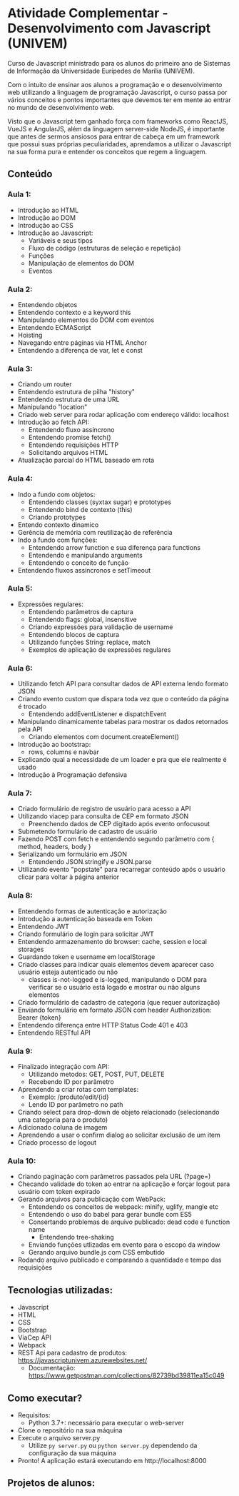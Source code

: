 # Atividade Complementar - Desenvolvimento com Javascript (UNIVEM)

Curso de Javascript ministrado para os alunos do primeiro ano de Sistemas de Informação da Universidade Eurípedes de Marília (UNIVEM).

Com o intuito de ensinar aos alunos a programação e o desenvolvimento web utilizando a linguagem de programação Javascript, o curso passa por vários conceitos e pontos importantes que devemos ter em mente ao entrar no mundo de desenvolvimento web.

Visto que o Javascript tem ganhado força com frameworks como ReactJS, VueJS e AngularJS, além da linguagem server-side NodeJS, é importante que antes de sermos ansiosos para entrar de cabeça em um framework que possui suas próprias peculiaridades, aprendamos a utilizar o Javascript na sua forma pura e entender os conceitos que regem a linguagem.

## Conteúdo

### Aula 1:
  - Introdução ao HTML
  - Introdução ao DOM
  - Introdução ao CSS
  - Introdução ao Javascript:
    - Variáveis e seus tipos
    - Fluxo de código (estruturas de seleção e repetição)
    - Funções
    - Manipulação de elementos do DOM
    - Eventos

### Aula 2:
  - Entendendo objetos
  - Entendendo contexto e a keyword this
  - Manipulando elementos do DOM com eventos
  - Entendendo ECMAScript
  - Hoisting 
  - Navegando entre páginas via HTML Anchor 
  - Entendendo a diferença de var, let e const
  
### Aula 3:
  - Criando um router
  - Entendendo estrutura de pilha "history"
  - Entendendo estrutura de uma URL
  - Manipulando "location"
  - Criado web server para rodar aplicação com endereço válido: localhost
  - Introdução ao fetch API:
    - Entendendo fluxo assíncrono
    - Entendendo promise fetch()
    - Entendendo requisições HTTP
    - Solicitando arquivos HTML
  - Atualização parcial do HTML baseado em rota
  
### Aula 4:
  - Indo a fundo com objetos:
    - Entendendo classes (syxtax sugar) e prototypes
    - Entendendo bind de contexto (this)
    - Criando prototypes
  - Entendo contexto dinamico 
  - Gerência de memória com reutilização de referência
  - Indo a fundo com funções:
    - Entendendo arrow function e sua diferença para functions
    - Entendendo e manipulando arguments
    - Entendendo o conceito de função
  - Entendendo fluxos assíncronos e setTimeout
  
### Aula 5:
  - Expressões regulares:
    - Entendendo parâmetros de captura
    - Entendendo flags: global, insensitive
    - Criando expressões para validação de username
    - Entendendo blocos de captura
    - Utilizando funções String: replace, match
    - Exemplos de aplicação de expressões regulares
    
 ### Aula 6:
  - Utilizando fetch API para consultar dados de API externa lendo formato JSON
  - Criando evento custom que dispara toda vez que o conteúdo da página é trocado
    - Entendendo addEventListener e dispatchEvent
  - Manipulando dinamicamente tabelas para mostrar os dados retornados pela API
    - Criando elementos com document.createElement()
  - Introdução ao bootstrap:
    - rows, columns e navbar
  - Explicando qual a necessidade de um loader e pra que ele realmente é usado
  - Introdução à Programação defensiva
  
### Aula 7:
  - Criado formulário de registro de usuário para acesso a API
  - Utilizando viacep para consulta de CEP em formato JSON
    - Preenchendo dados de CEP digitado após evento onfocusout
  - Submetendo formulário de cadastro de usuário 
  - Fazendo POST com fetch e entendendo segundo parâmetro com { method, headers, body }
  - Serializando um formulário em JSON
    - Entendendo JSON.stringify e JSON.parse
  - Utilizando evento "popstate" para recarregar conteúdo após o usuário clicar para voltar à página anterior
  
### Aula 8:
  - Entendendo formas de autenticação e autorização
  - Introdução a autenticação baseada em Token
  - Entendendo JWT
  - Criando formulário de login para solicitar JWT
  - Entendendo armazenamento do browser: cache, session e local storages
  - Guardando token e username em localStorage
  - Criado classes para indicar quais elementos devem aparecer caso usuário esteja autenticado ou não
    - classes is-not-logged e is-logged, manipulando o DOM para verificar se o usuário está logado e mostrar ou não alguns elementos
  - Criado formulário de cadastro de categoria (que requer autorização)
  - Enviando formulário em formato JSON com header Authorization: Bearer {token}
  - Entendendo diferença entre HTTP Status Code 401 e 403
  - Entendendo RESTful API

### Aula 9:
- Finalizado integração com API:
  - Utilizando metodos: GET, POST, PUT, DELETE
  - Recebendo ID por parâmetro
- Aprendendo a criar rotas com templates: 
  - Exemplo: /produto/edit/{id}
  - Lendo ID por parâmetro no path
- Criando select para drop-down de objeto relacionado (selecionando uma categoria para o produto)
- Adicionado coluna de imagem
- Aprendendo a usar o confirm dialog ao solicitar exclusão de um item
- Criado processo de logout
  
### Aula 10:
- Criando paginação com parâmetros passados pela URL (?page=)
- Checando validade do token ao entrar na aplicação e forçar logout para usuário com token expirado
- Gerando arquivos para publicação com WebPack:
    - Entendendo os conceitos de webpack: minify, uglify, mangle etc
    - Entendendo o uso do babel para gerar bundle com ES5
    - Consertando problemas de arquivo publicado: dead code e function name
        - Entendendo tree-shaking
    - Enviando funções utlizadas em evento para o escopo da window
    - Gerando arquivo bundle.js com CSS embutido
- Rodando arquivo publicado e comparando a quantidade e tempo das requisições

## Tecnologias utilizadas:
- Javascript
- HTML
- CSS
- Bootstrap
- ViaCep API
- Webpack
- REST Api para cadastro de produtos: https://javascriptunivem.azurewebsites.net/
  - Documentação: https://www.getpostman.com/collections/82739bd39811ea15c049

## Como executar?
- Requisitos:
  - Python 3.7+: necessário para executar o web-server
- Clone o repositório na sua máquina
- Execute o arquivo server.py
  - Utilize `py server.py` ou `python server.py` dependendo da configuração da sua máquina
- Pronto! A aplicação estará executando em http://localhost:8000

## Projetos de alunos: 
